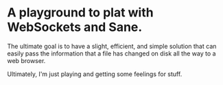 # A playground to plat with WebSockets and Sane.

The ultimate goal is to have a slight, efficient, and simple solution
that can easily pass the information that a file has changed on disk
all the way to a web browser.

Ultimately, I'm just playing and getting some feelings for stuff.
